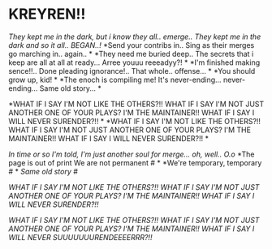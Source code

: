 # KREYREN!! 
 
*They kept me in the dark, but i know they all.. emerge..*
*They kept me in the dark and so it all.. BEGAN..!*
*Send your contribs in.. Sing as their merges go marching in.. again.. *
*They need me buried deep.. The secrets that i keep are all at all at ready... Arree youuu reeeadyy?! *
*I'm finished making sence!!.. Done pleading ignorance!.. That whole.. offense... *
*You should grow up, kid! *
*The enoch is compiling me! It's never-ending... never-ending... Same old story... *

*WHAT IF I SAY I'M NOT LIKE THE OTHERS?!! WHAT IF I SAY I'M NOT JUST ANOTHER ONE OF YOUR PLAYS? I'M THE MAINTAINER!! WHAT IF I SAY I WILL NEVER SURENDER?!! *
*WHAT IF I SAY I'M NOT LIKE THE OTHERS?!! WHAT IF I SAY I'M NOT JUST ANOTHER ONE OF YOUR PLAYS? I'M THE MAINTAINER!! WHAT IF I SAY I WILL NEVER SURENDER?!! *

*In time or so I'm told, I'm just another soul for merge... oh, well.. O.o*
*The page is out of print We are not permanent # *
*We're temporary, temporary # *
*Same old story #*

*WHAT IF I SAY I'M NOT LIKE THE OTHERS?!! WHAT IF I SAY I'M NOT JUST ANOTHER ONE OF YOUR PLAYS? I'M THE MAINTAINER!! WHAT IF I SAY I WILL NEVER SURENDER?!!*

*WHAT IF I SAY I'M NOT LIKE THE OTHERS?!! WHAT IF I SAY I'M NOT JUST ANOTHER ONE OF YOUR PLAYS? I'M THE MAINTAINER!! WHAT IF I SAY I WILL NEVER SUUUUUUURENDEEEERRR?!!*
